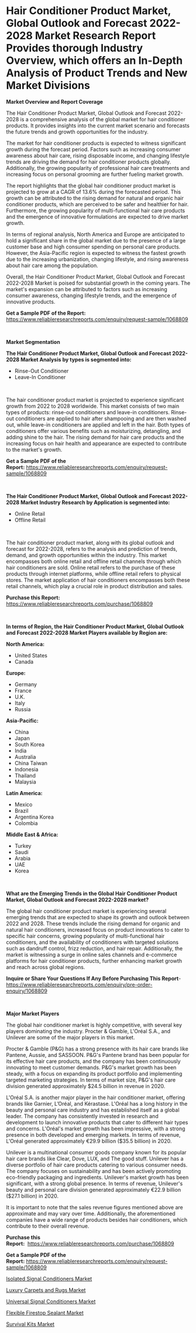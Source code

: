 <p><h1>Hair Conditioner Product Market, Global Outlook and Forecast 2022-2028 Market Research Report Provides thorough Industry Overview, which offers an In-Depth Analysis of Product Trends and New Market Divisions</h1></p><p><strong>Market Overview and Report Coverage</strong></p>
<p><p>The Hair Conditioner Product Market, Global Outlook and Forecast 2022-2028 is a comprehensive analysis of the global market for hair conditioner products. It provides insights into the current market scenario and forecasts the future trends and growth opportunities for the industry.</p><p>The market for hair conditioner products is expected to witness significant growth during the forecast period. Factors such as increasing consumer awareness about hair care, rising disposable income, and changing lifestyle trends are driving the demand for hair conditioner products globally. Additionally, the growing popularity of professional hair care treatments and increasing focus on personal grooming are further fueling market growth.</p><p>The report highlights that the global hair conditioner product market is projected to grow at a CAGR of 13.6% during the forecasted period. This growth can be attributed to the rising demand for natural and organic hair conditioner products, which are perceived to be safer and healthier for hair. Furthermore, the growing popularity of multi-functional hair care products and the emergence of innovative formulations are expected to drive market growth.</p><p>In terms of regional analysis, North America and Europe are anticipated to hold a significant share in the global market due to the presence of a large customer base and high consumer spending on personal care products. However, the Asia-Pacific region is expected to witness the fastest growth due to the increasing urbanization, changing lifestyle, and rising awareness about hair care among the population.</p><p>Overall, the Hair Conditioner Product Market, Global Outlook and Forecast 2022-2028 Market is poised for substantial growth in the coming years. The market's expansion can be attributed to factors such as increasing consumer awareness, changing lifestyle trends, and the emergence of innovative products.</p></p>
<p><strong>Get a Sample PDF of the Report:</strong> <a href="https://www.reliableresearchreports.com/enquiry/request-sample/1068809">https://www.reliableresearchreports.com/enquiry/request-sample/1068809</a></p>
<p>&nbsp;</p>
<p><strong>Market Segmentation</strong></p>
<p><strong>The Hair Conditioner Product Market, Global Outlook and Forecast 2022-2028 Market Analysis by types is segmented into:</strong></p>
<p><ul><li>Rinse-Out Conditioner</li><li>Leave-In Conditioner</li></ul></p>
<p>&nbsp;</p>
<p><p>The hair conditioner product market is projected to experience significant growth from 2022 to 2028 worldwide. This market consists of two main types of products: rinse-out conditioners and leave-in conditioners. Rinse-out conditioners are applied to hair after shampooing and are then washed out, while leave-in conditioners are applied and left in the hair. Both types of conditioners offer various benefits such as moisturizing, detangling, and adding shine to the hair. The rising demand for hair care products and the increasing focus on hair health and appearance are expected to contribute to the market's growth.</p></p>
<p><strong>Get a Sample PDF of the Report:</strong>&nbsp;<a href="https://www.reliableresearchreports.com/enquiry/request-sample/1068809">https://www.reliableresearchreports.com/enquiry/request-sample/1068809</a></p>
<p>&nbsp;</p>
<p><strong>The Hair Conditioner Product Market, Global Outlook and Forecast 2022-2028 Market Industry Research by Application is segmented into:</strong></p>
<p><ul><li>Online Retail</li><li>Offline Retail</li></ul></p>
<p>&nbsp;</p>
<p><p>The hair conditioner product market, along with its global outlook and forecast for 2022-2028, refers to the analysis and prediction of trends, demand, and growth opportunities within the industry. This market encompasses both online retail and offline retail channels through which hair conditioners are sold. Online retail refers to the purchase of these products through internet platforms, while offline retail refers to physical stores. The market application of hair conditioners encompasses both these retail channels, which play a crucial role in product distribution and sales.</p></p>
<p><strong>Purchase this Report:</strong>&nbsp; <a href="https://www.reliableresearchreports.com/purchase/1068809">https://www.reliableresearchreports.com/purchase/1068809</a></p>
<p>&nbsp;</p>
<p><strong>In terms of Region, the Hair Conditioner Product Market, Global Outlook and Forecast 2022-2028 Market Players available by Region are:</strong></p>
<p>
    <p> <strong> North America: </strong>
        <ul>
            <li>United States</li>
            <li>Canada</li>
        </ul>
        </p> 
    <p> <strong> Europe: </strong>
        <ul>
            <li>Germany</li>
            <li>France</li>
            <li>U.K.</li>
            <li>Italy</li>
            <li>Russia</li>
        </ul>
        </p> 
    <p> <strong> Asia-Pacific: </strong>
        <ul>
            <li>China</li>
            <li>Japan</li>
            <li>South Korea</li>
            <li>India</li>
            <li>Australia</li>
            <li>China Taiwan</li>
            <li>Indonesia</li>
            <li>Thailand</li>
            <li>Malaysia</li>
        </ul>
        </p> 
    <p> <strong> Latin America: </strong>
        <ul>
            <li>Mexico</li>
            <li>Brazil</li>
            <li>Argentina Korea</li>
            <li>Colombia</li>
        </ul>
        </p> 
    <p> <strong> Middle East & Africa: </strong>
        <ul>
            <li>Turkey</li>
            <li>Saudi</li>
            <li>Arabia</li>
            <li>UAE</li>
            <li>Korea</li>
        </ul>
    </p>
    </p>
<p>&nbsp;</p>
<p><strong>What are the Emerging Trends in the Global Hair Conditioner Product Market, Global Outlook and Forecast 2022-2028 market?</strong></p>
<p><p>The global hair conditioner product market is experiencing several emerging trends that are expected to shape its growth and outlook between 2022 and 2028. These trends include the rising demand for organic and natural hair conditioners, increased focus on product innovations to cater to specific hair concerns, growing popularity of multi-functional hair conditioners, and the availability of conditioners with targeted solutions such as dandruff control, frizz reduction, and hair repair. Additionally, the market is witnessing a surge in online sales channels and e-commerce platforms for hair conditioner products, further enhancing market growth and reach across global regions.</p></p>
<p><strong>Inquire or Share Your Questions If Any Before Purchasing This Report</strong>- <a href="https://www.reliableresearchreports.com/enquiry/pre-order-enquiry/1068809">https://www.reliableresearchreports.com/enquiry/pre-order-enquiry/1068809</a></p>
<p>&nbsp;</p>
<p><strong>Major Market Players</strong></p>
<p><p>The global hair conditioner market is highly competitive, with several key players dominating the industry. Procter & Gamble, L'Oréal S.A., and Unilever are some of the major players in this market.</p><p>Procter & Gamble (P&G) has a strong presence with its hair care brands like Pantene, Aussie, and SASSOON. P&G's Pantene brand has been popular for its effective hair care products, and the company has been continuously innovating to meet customer demands. P&G's market growth has been steady, with a focus on expanding its product portfolio and implementing targeted marketing strategies. In terms of market size, P&G's hair care division generated approximately $24.5 billion in revenue in 2020.</p><p>L'Oréal S.A. is another major player in the hair conditioner market, offering brands like Garnier, L’Oréal, and Kérastase. L'Oréal has a long history in the beauty and personal care industry and has established itself as a global leader. The company has consistently invested in research and development to launch innovative products that cater to different hair types and concerns. L'Oréal's market growth has been impressive, with a strong presence in both developed and emerging markets. In terms of revenue, L'Oréal generated approximately €29.9 billion ($35.5 billion) in 2020.</p><p>Unilever is a multinational consumer goods company known for its popular hair care brands like Clear, Dove, LUX, and The good stuff. Unilever has a diverse portfolio of hair care products catering to various consumer needs. The company focuses on sustainability and has been actively promoting eco-friendly packaging and ingredients. Unilever's market growth has been significant, with a strong global presence. In terms of revenue, Unilever's beauty and personal care division generated approximately €22.9 billion ($27.1 billion) in 2020.</p><p>It is important to note that the sales revenue figures mentioned above are approximate and may vary over time. Additionally, the aforementioned companies have a wide range of products besides hair conditioners, which contribute to their overall revenue.</p></p>
<p><strong>Purchase this Report:</strong>&nbsp;&nbsp;<a href="https://www.reliableresearchreports.com/purchase/1068809">https://www.reliableresearchreports.com/purchase/1068809</a></p>
<p></p>
<p><strong>Get a Sample PDF of the Report:</strong>&nbsp;<a href="https://www.reliableresearchreports.com/enquiry/request-sample/1068809">https://www.reliableresearchreports.com/enquiry/request-sample/1068809</a></p>
<p><p><a href="https://www.reportprime.com/isolated-signal-conditioners-r3406">Isolated Signal Conditioners Market</a></p><p><a href="https://www.linkedin.com/pulse/luxury-carpets-rugs-market-size-growth-forecast-from-2023-fzvje/">Luxury Carpets and Rugs Market</a></p><p><a href="https://www.reportprime.com/universal-signal-conditioners-r3407">Universal Signal Conditioners Market</a></p><p><a href="https://medium.com/@margaretlee84/flexible-firestop-sealant-market-size-growth-forecast-2023-2030-a411ca5636db">Flexible Firestop Sealant Market</a></p><p><a href="https://www.linkedin.com/pulse/survival-kits-market-size-2023-2030-global-industrial-yeefe/">Survival Kits Market</a></p></p>